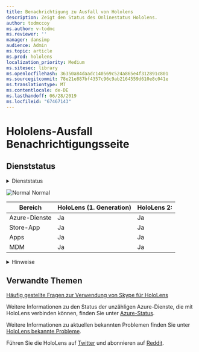 ```yaml
---
title: Benachrichtigung zu Ausfall von Hololens
description: Zeigt den Status des Onlinestatus Hololens.
author: todmccoy
ms.author: v-todmc
ms.reviewer: ''
manager: dansimp
audience: Admin
ms.topic: article
ms.prod: hololens
localization_priority: Medium
ms.sitesec: library
ms.openlocfilehash: 36350a84daadc140569c524a865e4f312891c801
ms.sourcegitcommit: 78e21e887bf4357c96c9ab2164559d610e8c041e
ms.translationtype: MT
ms.contentlocale: de-DE
ms.lasthandoff: 06/28/2019
ms.locfileid: "67467143"
---
```

# <a name="hololens-outage-notification-page"></a>Hololens-Ausfall Benachrichtigungsseite

## <a name="service-status"></a>Dienststatus

<details>
<summary>Dienststatus</summary>

![Ja](images/checkmark.png) Dienste funktionieren einwandfrei

</details>

![Normal](images/checkmark.png) Normal

Bereich|HoloLens (1. Generation)|HoloLens 2:
---|---|---
Azure-Dienste|Ja|Ja
Store-App|Ja|Ja
Apps|Ja|Ja
MDM|Ja|Ja

<details>
<summary>Hinweise</summary>

(Anmerkungen zu dieser Version finden Sie hier)

</details>

## <a name="related-topics"></a>Verwandte Themen

[Häufig gestellte Fragen zur Verwendung von Skype für HoloLens](https://support.skype.com/en/faq/FA34641/frequently-asked-questions-about-using-skype-for-hololens)

Weitere Informationen zu den Status der unzähligen Azure-Dienste, die mit HoloLens verbinden können, finden Sie unter [Azure-Status](https://azure.microsoft.com/en-us/status/).

Weitere Informationen zu aktuellen bekannten Problemen finden Sie unter [HoloLens bekannte Probleme](https://docs.microsoft.com/en-us/windows/mixed-reality/hololens-known-issues).

Führen Sie die HoloLens auf [Twitter](https://twitter.com/HoloLens) und abonnieren auf [Reddit](https://www.reddit.com/r/HoloLens/).
